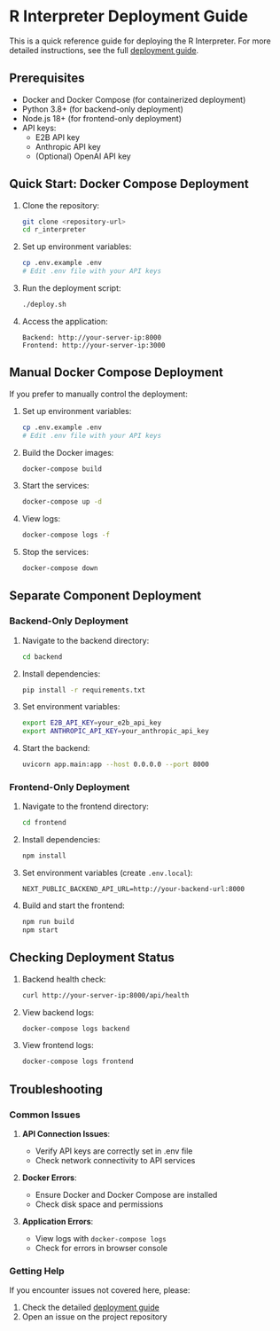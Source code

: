 # R Interpreter Deployment Guide

This is a quick reference guide for deploying the R Interpreter. For more detailed instructions, see the full [deployment guide](./frontend/src/components/rsandbox-2/DEPLOYMENT.md).

## Prerequisites

- Docker and Docker Compose (for containerized deployment)
- Python 3.8+ (for backend-only deployment)
- Node.js 18+ (for frontend-only deployment)
- API keys:
  - E2B API key
  - Anthropic API key
  - (Optional) OpenAI API key

## Quick Start: Docker Compose Deployment

1. Clone the repository:
   ```bash
   git clone <repository-url>
   cd r_interpreter
   ```

2. Set up environment variables:
   ```bash
   cp .env.example .env
   # Edit .env file with your API keys
   ```

3. Run the deployment script:
   ```bash
   ./deploy.sh
   ```

4. Access the application:
   ```
   Backend: http://your-server-ip:8000
   Frontend: http://your-server-ip:3000
   ```

## Manual Docker Compose Deployment

If you prefer to manually control the deployment:

1. Set up environment variables:
   ```bash
   cp .env.example .env
   # Edit .env file with your API keys
   ```

2. Build the Docker images:
   ```bash
   docker-compose build
   ```

3. Start the services:
   ```bash
   docker-compose up -d
   ```

4. View logs:
   ```bash
   docker-compose logs -f
   ```

5. Stop the services:
   ```bash
   docker-compose down
   ```

## Separate Component Deployment

### Backend-Only Deployment

1. Navigate to the backend directory:
   ```bash
   cd backend
   ```

2. Install dependencies:
   ```bash
   pip install -r requirements.txt
   ```

3. Set environment variables:
   ```bash
   export E2B_API_KEY=your_e2b_api_key
   export ANTHROPIC_API_KEY=your_anthropic_api_key
   ```

4. Start the backend:
   ```bash
   uvicorn app.main:app --host 0.0.0.0 --port 8000
   ```

### Frontend-Only Deployment

1. Navigate to the frontend directory:
   ```bash
   cd frontend
   ```

2. Install dependencies:
   ```bash
   npm install
   ```

3. Set environment variables (create `.env.local`):
   ```
   NEXT_PUBLIC_BACKEND_API_URL=http://your-backend-url:8000
   ```

4. Build and start the frontend:
   ```bash
   npm run build
   npm start
   ```

## Checking Deployment Status

1. Backend health check:
   ```bash
   curl http://your-server-ip:8000/api/health
   ```

2. View backend logs:
   ```bash
   docker-compose logs backend
   ```

3. View frontend logs:
   ```bash
   docker-compose logs frontend
   ```

## Troubleshooting

### Common Issues

1. **API Connection Issues**:
   - Verify API keys are correctly set in .env file
   - Check network connectivity to API services

2. **Docker Errors**:
   - Ensure Docker and Docker Compose are installed
   - Check disk space and permissions

3. **Application Errors**:
   - View logs with `docker-compose logs`
   - Check for errors in browser console

### Getting Help

If you encounter issues not covered here, please:

1. Check the detailed [deployment guide](./frontend/src/components/rsandbox-2/DEPLOYMENT.md)
2. Open an issue on the project repository